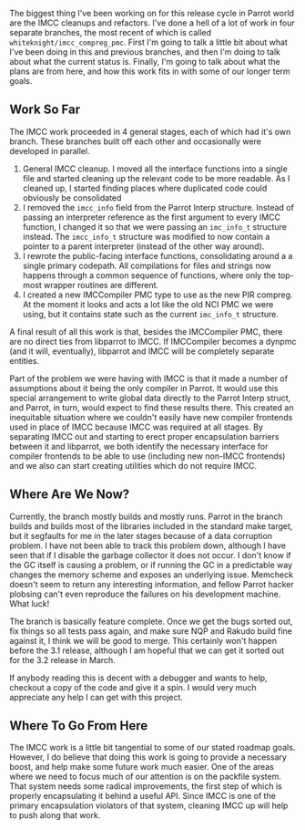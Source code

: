 The biggest thing I've been working on for this release cycle in Parrot world
are the IMCC cleanups and refactors. I've done a hell of a lot of work in
four separate branches, the most recent of which is called
`whiteknight/imcc_compreg_pmc`. First I'm going to talk a little bit about
what I've been doing in this and previous branches, and then I'm doing to
talk about what the current status is. Finally, I'm going to talk about what
the plans are from here, and how this work fits in with some of our longer
term goals.

## Work So Far

The IMCC work proceeded in 4 general stages, each of which had it's own
branch. These branches built off each other and occasionally were developed
in parallel.

1. General IMCC cleanup. I moved all the interface functions into a single
   file and started cleaning up the relevant code to be more readable. As I
   cleaned up, I started finding places where duplicated code could obviously
   be consolidated
2. I removed the `imcc_info` field from the Parrot Interp structure. Instead
   of passing an interpreter reference as the first argument to every IMCC
   function, I changed it so that we were passing an `imc_info_t` structure
   instead. The `imcc_info_t` structure was modified to now contain a pointer
   to a parent interpreter (instead of the other way around).
3. I rewrote the public-facing interface functions, consolidating around a
   a single primary codepath. All compilations for files and strings now
   happens through a common sequence of functions, where only the top-most
   wrapper routines are different.
4. I created a new IMCCompiler PMC type to use as the new PIR compreg. At the
   moment it looks and acts a lot like the old NCI PMC we were using, but it
   contains state such as the current `imc_info_t` structure.

A final result of all this work is that, besides the IMCCompiler PMC, there
are no direct ties from libparrot to IMCC. If IMCCompiler becomes a dynpmc
(and it will, eventually), libparrot and IMCC will be completely separate
entities.

Part of the problem we were having with IMCC is that it made a number of
assumptions about it being the only compiler in Parrot. It would use this
special arrangement to write global data directly to the Parrot Interp struct,
and Parrot, in turn, would expect to find these results there. This created an
inequitable situation where we couldn't easily have new compiler frontends
used in place of IMCC because IMCC was required at all stages. By separating
IMCC out and starting to erect proper encapsulation barriers between it and
libparrot, we both identify the necessary interface for compiler frontends
to be able to use (including new non-IMCC frontends) and we also can start
creating utilities which do not require IMCC.

## Where Are We Now?

Currently, the branch mostly builds and mostly runs. Parrot in the branch
builds and builds most of the libraries included in the standard make target,
but it segfaults for me in the later stages because of a data corruption
problem. I have not been able to track this problem down, although I have seen
that if I disable the garbage collector it does not occur. I don't know if the
GC itself is causing a problem, or if running the GC in a predictable way
changes the memory scheme and exposes an underlying issue. Memcheck doesn't
seem to return any interesting information, and fellow Parrot hacker
plobsing can't even reproduce the failures on his development machine. What
luck!

The branch is basically feature complete. Once we get the bugs sorted out,
fix things so all tests pass again, and make sure NQP and Rakudo build fine
against it, I think we will be good to merge. This certainly won't happen
before the 3.1 release, although I am hopeful that we can get it sorted out
for the 3.2 release in March.

If anybody reading this is decent with a debugger and wants to help, checkout
a copy of the code and give it a spin. I would very much appreciate any help
I can get with this project.

## Where To Go From Here

The IMCC work is a little bit tangential to some of our stated roadmap goals.
However, I do believe that doing this work is going to provide a necessary
boost, and help make some future work much easier. One of the areas where we
need to focus much of our attention is on the packfile system. That system
needs some radical improvements, the first step of which is properly
encapsulating it behind a useful API. Since IMCC is one of the primary
encapsulation violators of that system, cleaning IMCC up will help to push
along that work.
